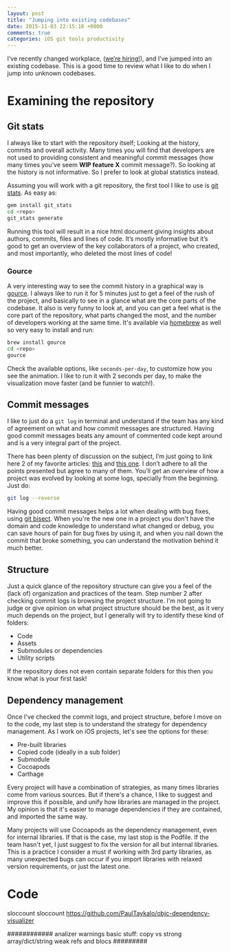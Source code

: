 ```yaml
---
layout: post
title: "Jumping into existing codebases"
date: 2015-11-03 22:15:18 +0000
comments: true
categories: iOS git tools productivity
---
```


I’ve recently changed workplace, ([we’re hiring!][peak]), and I’ve jumped into an existing codebase. This is a good time to review what I like to do when I jump into unknown codebases.

<!-- more -->

# Examining the repository

## Git stats
I always like to start with the repository itself; Looking at the history, commits and overall activity. Many times you will find that developers are not used to providing consistent and meaningful commit messages (how many times you’ve seem **WIP feature X** commit message?). So looking at the history is not informative. So I prefer to look at global statistics instead.

Assuming you will work with a git repository, the first tool I like to use is [git stats][git_stats]. As easy as:

```bash
gem install git_stats
cd <repo>
git_stats generate
```

Running this tool will result in a nice html document giving insights about authors, commits, files and lines of code. It’s mostly informative but it’s good to get an overview of the key collaborators of a project, who created, and most importantly, who deleted the most lines of code!

### Gource

A very interesting way to see the commit history in a graphical way is [gource][gource]. I always like to run it for 5 minutes just to get a feel of the rush of the project, and basically to see
in a glance what are the core parts of the codebase. It also is very funny to look at, and you can get a feel what is the core part of the repository, what parts changed the most, and the number of developers working at the same time. It's available via [homebrew][homebrew] as well so very easy to install and run:

```bash
brew install gource
cd <repo>
gource
```

Check the available options, like `seconds-per-day`, to customize how you see the animation. I like to run it with 2 seconds per day, to make the visualization move faster (and be funnier to watch!).

## Commit messages

I like to just do a `git log` in terminal and understand if the team has any kind of agreement on what and how commit messages are structured. Having good commit messages beats any amount of commented code kept around and is a very integral part of the project.

There has been plenty of discussion on the subject, I’m just going to link here 2 of my favorite articles: [this][commit_message] and [this one][commit_message2]. I don’t adhere to all the points presented but agree to many of them. You’ll get an overview of how a project was evolved by looking at some logs, specially from the beginning. Just do:

```bash
git log --reverse
```

Having good commit messages helps a lot when dealing with bug fixes, using [git bisect][git_bisect]. When you're the new one in a project you don't have the domain and code knowledge to understand what changed or debug, you can save hours of pain for  bug fixes by using it, and when you nail down the commit that broke something, you can understand the motivation behind it much better.

## Structure

Just a quick glance of the repository structure can give you a feel of the (lack of) organization and practices of the team. Step number 2 after checking commit logs is browsing the project structure. I'm not going to judge or give opinion on what project structure should be the best, as it very much depends on the project, but I generally will try to identify these kind of folders:

- Code
- Assets
- Submodules or dependencies
- Utility scripts

If the repository does not even contain separate folders for this then you know what is your first task!

## Dependency management

Once I've checked the commit logs, and project structure, before I move on to the code, my last step is to understand the strategy for dependency management. As I work on iOS projects, let's see the options for these:

- Pre-built libraries
- Copied code (ideally in a sub folder)
- Submodule
- Cocoapods
- Carthage

Every project will have a combination of strategies, as many times libraries come from various sources. But if there's a chance, I like to suggest and improve this if possible, and unify how libraries are managed in the project. My opinion is that it's easier to manage dependencies if they are contained, and imported the same way.

Many projects will use Cocoapods as the dependency management, even for internal libraries. If that is the case, my last stop is the Podfile. If the team hasn't yet, I just suggest to fix the version for all but internal libraries. This is a practice I consider a must if working with 3rd party libraries, as many unexpected bugs can occur if you import libraries with relaxed version requirements, or just the latest one.

# Code

sloccount
sloccount
https://github.com/PaulTaykalo/objc-dependency-visualizer

############
analizer
warnings
basic stuff:
copy vs strong array/dict/string
weak refs and blocs
#########


[peak]: http://peak.net
[git_stats]: https://github.com/tomgi/git_stats
[commit_message]: http://chris.beams.io/posts/git-commit/
[commit_message2]: https://robots.thoughtbot.com/5-useful-tips-for-a-better-commit-message
[git_bisect]: https://git-scm.com/docs/git-bisect
[gource]: http://gource.io
[homebrew]: http://brew.sh
